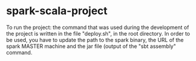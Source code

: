 # spark-scala-project

To run the project:
  the command that was used during the development of the project is written in the file "deploy.sh", in the root directory.
  In order to be used, you have to update the path to the spark binary, the URL of the spark MASTER machine and the jar file (output of the "sbt assembly" command.
